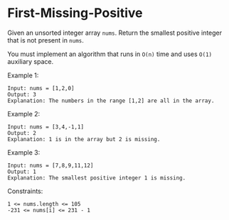 # First-Missing-Positive

Given an unsorted integer array `nums`. Return the smallest positive integer that is not present in `nums`.

You must implement an algorithm that runs in `O(n)` time and uses `O(1)` auxiliary space.

 

Example 1:
```
Input: nums = [1,2,0]
Output: 3
Explanation: The numbers in the range [1,2] are all in the array.
```
Example 2:
```
Input: nums = [3,4,-1,1]
Output: 2
Explanation: 1 is in the array but 2 is missing.
```
Example 3:
```
Input: nums = [7,8,9,11,12]
Output: 1
Explanation: The smallest positive integer 1 is missing.
```

Constraints:
```
1 <= nums.length <= 105
-231 <= nums[i] <= 231 - 1
```
